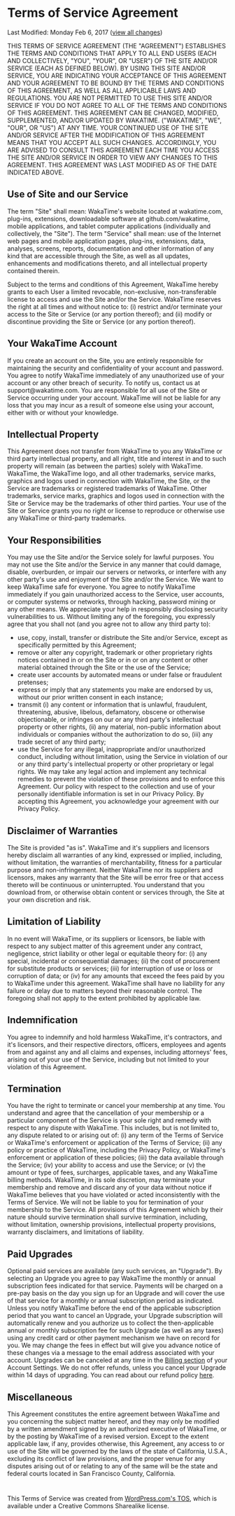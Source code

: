 <div class="container" style="margin-bottom:30px;">

  <h1>Terms of Service Agreement</h1>
  <p class="text-muted">Last Modified: Monday Feb 6, 2017 (<a href="https://github.com/wakatime/legal/commits/master/terms.md">view all changes</a>)</p>

  <p>THIS TERMS OF SERVICE AGREEMENT (THE "AGREEMENT") ESTABLISHES THE TERMS AND CONDITIONS THAT APPLY TO ALL END USERS (EACH AND COLLECTIVELY, "YOU", "YOUR", OR "USER") OF THE SITE AND/OR SERVICE (EACH AS DEFINED BELOW). BY USING THIS SITE AND/OR SERVICE, YOU ARE INDICATING YOUR ACCEPTANCE OF THIS AGREEMENT AND YOUR AGREEMENT TO BE BOUND BY THE TERMS AND CONDITIONS OF THIS AGREEMENT, AS WELL AS ALL APPLICABLE LAWS AND REGULATIONS. YOU ARE NOT PERMITTED TO USE THIS SITE AND/OR SERVICE IF YOU DO NOT AGREE TO ALL OF THE TERMS AND CONDITIONS OF THIS AGREEMENT. THIS AGREEMENT CAN BE CHANGED, MODIFIED, SUPPLEMENTED, AND/OR UPDATED BY WAKATIME. ("WAKATIME", "WE", "OUR", OR "US") AT ANY TIME. YOUR CONTINUED USE OF THE SITE AND/OR SERVICE AFTER THE MODIFICATION OF THIS AGREEMENT MEANS THAT YOU ACCEPT ALL SUCH CHANGES. ACCORDINGLY, YOU ARE ADVISED TO CONSULT THIS AGREEMENT EACH TIME YOU ACCESS THE SITE AND/OR SERVICE IN ORDER TO VIEW ANY CHANGES TO THIS AGREEMENT. THIS AGREEMENT WAS LAST MODIFIED AS OF THE DATE INDICATED ABOVE.</p>

  <h2>Use of Site and our Service</h2>
  <p>The term "Site" shall mean: WakaTime's website located at wakatime.com, plug-ins, extensions, downloadable software at github.com/wakatime, mobile applications, and tablet computer applications (individually and collectively, the "Site"). The term "Service" shall mean: use of the Internet web pages and mobile application pages, plug-ins, extensions, data, analyses, screens, reports, documentation and other information of any kind that are accessible through the Site, as well as all updates, enhancements and modifications thereto, and all intellectual property contained therein.</p>
  <p>Subject to the terms and conditions of this Agreement, WakaTime hereby grants to each User a limited revocable, non-exclusive, non-transferable license to access and use the Site and/or the Service. WakaTime reserves the right at all times and without notice to: (i) restrict and/or terminate your access to the Site or Service (or any portion thereof); and (ii) modify or discontinue providing the Site or Service (or any portion thereof).</p>

  <h2>Your WakaTime Account</h2>
  <p>If you create an account on the Site, you are entirely responsible for maintaining the security and confidentiality of your account and password. You agree to notify WakaTime immediately of any unauthorized use of your account or any other breach of security. To notify us, contact us at support@wakatime.com. You are responsible for all use of the Site or Service occurring under your account. WakaTime will not be liable for any loss that you may incur as a result of someone else using your account, either with or without your knowledge.</p>

  <h2>Intellectual Property</h2>
  <p>This Agreement does not transfer from WakaTime to you any WakaTime or third party intellectual property, and all right, title and interest in and to such property will remain (as between the parties) solely with WakaTime. WakaTime, the WakaTime logo, and all other trademarks, service marks, graphics and logos used in connection with WakaTime, the Site, or the Service are trademarks or registered trademarks of WakaTime. Other trademarks, service marks, graphics and logos used in connection with the Site or Service may be the trademarks of other third parties. Your use of the Site or Service grants you no right or license to reproduce or otherwise use any WakaTime or third-party trademarks.</p>

  <h2>Your Responsibilities</h2>
  <p>You may use the Site and/or the Service solely for lawful purposes. You may not use the Site and/or the Service in any manner that could damage, disable, overburden, or impair our servers or networks, or interfere with any other party's use and enjoyment of the Site and/or the Service. We want to keep WakaTime safe for everyone. You agree to notify WakaTime immediately if you gain unauthorized access to the Service, user accounts, or computer systems or networks, through hacking, password mining or any other means. We appreciate your help in responsibly disclosing security vulnerabilities to us. Without limiting any of the foregoing, you expressly agree that you shall not (and you agree not to allow any third party to):
    <ul class="spaced">
      <li>use, copy, install, transfer or distribute the Site and/or Service, except as specifically permitted by this Agreement;</li>
      <li>remove or alter any copyright, trademark or other proprietary rights notices contained in or on the Site or in or on any content or other material obtained through the Site or the use of the Service;</li>
      <li>create user accounts by automated means or under false or fraudulent pretenses;</li>
      <li>express or imply that any statements you make are endorsed by us, without our prior written consent in each instance;</li>
      <li>transmit (i) any content or information that is unlawful, fraudulent, threatening, abusive, libelous, defamatory, obscene or otherwise objectionable, or infringes on our or any third party's intellectual property or other rights, (ii) any material, non-public information about individuals or companies without the authorization to do so, (iii) any trade secret of any third party;</li>
      <li>use the Service for any illegal, inappropriate and/or unauthorized conduct, including without limitation, using the Service in violation of our or any third party's intellectual property or other proprietary or legal rights. We may take any legal action and implement any technical remedies to prevent the violation of these provisions and to enforce this Agreement. Our policy with respect to the collection and use of your personally identifiable information is set in our Privacy Policy. By accepting this Agreement, you acknowledge your agreement with our Privacy Policy.</li>
    </ul>
    </p>

  <h2>Disclaimer of Warranties</h2>
  <p>The Site is provided "as is". WakaTime and it's suppliers and licensors hereby disclaim all warranties of any kind, expressed or implied, including, without limitation, the warranties of merchantability, fitness for a particular purpose and non-infringement. Neither WakaTime nor its suppliers and licensors, makes any warranty that the Site will be error free or that access thereto will be continuous or uninterrupted. You understand that you download from, or otherwise obtain content or services through, the Site at your own discretion and risk.</p>

  <h2>Limitation of Liability</h2>
  <p>In no event will WakaTime, or its suppliers or licensors, be liable with respect to any subject matter of this agreement under any contract, negligence, strict liability or other legal or equitable theory for: (i) any special, incidental or consequential damages; (ii) the cost of procurement for substitute products or services; (iii) for interruption of use or loss or corruption of data; or (iv) for any amounts that exceed the fees paid by you to WakaTime under this agreement. WakaTime shall have no liability for any failure or delay due to matters beyond their reasonable control. The foregoing shall not apply to the extent prohibited by applicable law.</p>

  <h2>Indemnification</h2>
  <p>You agree to indemnify and hold harmless WakaTime, it's contractors, and it's licensors, and their respective directors, officers, employees and agents from and against any and all claims and expenses, including attorneys' fees, arising out of your use of the Service, including but not limited to your violation of this Agreement.</p>

  <h2>Termination</h2>
  <p>You have the right to terminate or cancel your membership at any time. You understand and agree that the cancellation of your membership or a particular component of the Service is your sole right and remedy with respect to any dispute with WakaTime. This includes, but is not limited to, any dispute related to or arising out of: (i) any term of the Terms of Service or WakaTime's enforcement or application of the Terms of Service; (ii) any policy or practice of WakaTime, including the Privacy Policy, or WakaTime's enforcement or application of these policies; (iii) the data available through the Service; (iv) your ability to access and use the Service; or (v) the amount or type of fees, surcharges, applicable taxes, and any WakaTime billing methods. WakaTime, in its sole discretion, may terminate your membership and remove and discard any of your data without notice if WakaTime believes that you have violated or acted inconsistently with the Terms of Service. We will not be liable to you for termination of your membership to the Service. All provisions of this Agreement which by their nature should survive termination shall survive termination, including, without limitation, ownership provisions, intellectual property provisions, warranty disclaimers, and limitations of liability.</p>

  <h2>Paid Upgrades</h2>
  <p>
    Optional paid services are available (any such services, an "Upgrade").
    By selecting an Upgrade you agree to pay WakaTime the monthly or annual subscription fees indicated for that service.
    Payments will be charged on a pre-pay basis on the day you sign up for an Upgrade and will cover the use of that service for a monthly or annual subscription period as indicated.
    Unless you notify WakaTime before the end of the applicable subscription period that you want to cancel an Upgrade, your Upgrade subscription will automatically renew and you authorize us to collect the then-applicable annual or monthly subscription fee for such Upgrade (as well as any taxes) using any credit card or other payment mechanism we have on record for you.
    We may change the fees in effect but will give you advance notice of these changes via a message to the email address associated with your account.
    Upgrades can be canceled at any time in the <a href="/settings/billing">Billing section</a> of your Account Settings.
    We do not offer refunds, unless you cancel your Upgrade within 14 days of upgrading.
    You can read about our refund policy <a href="/refunds">here</a>.
  </p>

  <h2>Miscellaneous</h2>
  <p>This Agreement constitutes the entire agreement between WakaTime and you concerning the subject matter hereof, and they may only be modified by a written amendment signed by an authorized executive of WakaTime, or by the posting by WakaTime of a revised version. Except to the extent applicable law, if any, provides otherwise, this Agreement, any access to or use of the Site will be governed by the laws of the state of California, U.S.A., excluding its conflict of law provisions, and the proper venue for any disputes arising out of or relating to any of the same will be the state and federal courts located in San Francisco County, California.</p>

  <p style="margin-top:40px;">This Terms of Service was created from <a href="http://en.wordpress.com/tos/" target="_blank">WordPress.com's TOS</a>, which is available under a Creative Commons Sharealike license.</p>

</div>
